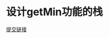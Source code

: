 # 设计getMin功能的栈

[提交链接](https://www.nowcoder.com/practice/c623426af02d4c189f92f2a99647bd34?tpId=117&&tqId=35012&rp=1&ru=/ta/job-code-high&qru=/ta/job-code-high/question-ranking)